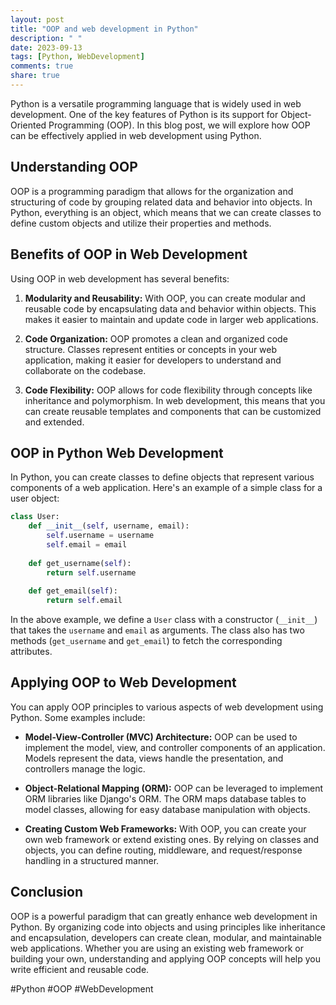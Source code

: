 ```yaml
---
layout: post
title: "OOP and web development in Python"
description: " "
date: 2023-09-13
tags: [Python, WebDevelopment]
comments: true
share: true
---
```


Python is a versatile programming language that is widely used in web development. One of the key features of Python is its support for Object-Oriented Programming (OOP). In this blog post, we will explore how OOP can be effectively applied in web development using Python.

## Understanding OOP

OOP is a programming paradigm that allows for the organization and structuring of code by grouping related data and behavior into objects. In Python, everything is an object, which means that we can create classes to define custom objects and utilize their properties and methods.

## Benefits of OOP in Web Development

Using OOP in web development has several benefits:

1. **Modularity and Reusability:** With OOP, you can create modular and reusable code by encapsulating data and behavior within objects. This makes it easier to maintain and update code in larger web applications.

2. **Code Organization:** OOP promotes a clean and organized code structure. Classes represent entities or concepts in your web application, making it easier for developers to understand and collaborate on the codebase.

3. **Code Flexibility:** OOP allows for code flexibility through concepts like inheritance and polymorphism. In web development, this means that you can create reusable templates and components that can be customized and extended.

## OOP in Python Web Development

In Python, you can create classes to define objects that represent various components of a web application. Here's an example of a simple class for a user object:

```python
class User:
    def __init__(self, username, email):
        self.username = username
        self.email = email
    
    def get_username(self):
        return self.username
    
    def get_email(self):
        return self.email
```

In the above example, we define a `User` class with a constructor (`__init__`) that takes the `username` and `email` as arguments. The class also has two methods (`get_username` and `get_email`) to fetch the corresponding attributes.

## Applying OOP to Web Development

You can apply OOP principles to various aspects of web development using Python. Some examples include:

- **Model-View-Controller (MVC) Architecture:** OOP can be used to implement the model, view, and controller components of an application. Models represent the data, views handle the presentation, and controllers manage the logic.

- **Object-Relational Mapping (ORM):** OOP can be leveraged to implement ORM libraries like Django's ORM. The ORM maps database tables to model classes, allowing for easy database manipulation with objects.

- **Creating Custom Web Frameworks:** With OOP, you can create your own web framework or extend existing ones. By relying on classes and objects, you can define routing, middleware, and request/response handling in a structured manner.

## Conclusion

OOP is a powerful paradigm that can greatly enhance web development in Python. By organizing code into objects and using principles like inheritance and encapsulation, developers can create clean, modular, and maintainable web applications. Whether you are using an existing web framework or building your own, understanding and applying OOP concepts will help you write efficient and reusable code.

\#Python #OOP #WebDevelopment